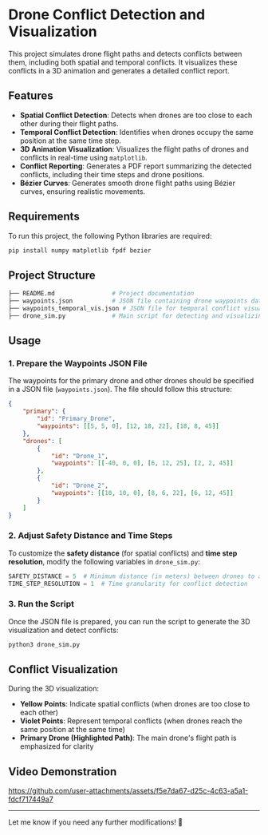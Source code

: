 # Drone Conflict Detection and Visualization

This project simulates drone flight paths and detects conflicts between them, including both spatial and temporal conflicts. It visualizes these conflicts in a 3D animation and generates a detailed conflict report.

## Features
- **Spatial Conflict Detection**: Detects when drones are too close to each other during their flight paths.
- **Temporal Conflict Detection**: Identifies when drones occupy the same position at the same time step.
- **3D Animation Visualization**: Visualizes the flight paths of drones and conflicts in real-time using `matplotlib`.
- **Conflict Reporting**: Generates a PDF report summarizing the detected conflicts, including their time steps and drone positions.
- **Bézier Curves**: Generates smooth drone flight paths using Bézier curves, ensuring realistic movements.

## Requirements

To run this project, the following Python libraries are required:

```bash
pip install numpy matplotlib fpdf bezier
```

## Project Structure
```bash
├── README.md                # Project documentation
├── waypoints.json           # JSON file containing drone waypoints data
├── waypoints_temporal_vis.json # JSON file for temporal conflict visualization
├── drone_sim.py             # Main script for detecting and visualizing conflicts
```

## Usage

### 1. Prepare the Waypoints JSON File
The waypoints for the primary drone and other drones should be specified in a JSON file (`waypoints.json`). The file should follow this structure:

```json
{
    "primary": {
        "id": "Primary_Drone",
        "waypoints": [[5, 5, 0], [12, 18, 22], [18, 8, 45]]
    },
    "drones": [
        {
            "id": "Drone_1",
            "waypoints": [[-40, 0, 0], [6, 12, 25], [2, 2, 45]]
        },
        {
            "id": "Drone_2",
            "waypoints": [[10, 10, 0], [8, 6, 22], [6, 12, 45]]
        }
    ]
}
```

### 2. Adjust Safety Distance and Time Steps

To customize the **safety distance** (for spatial conflicts) and **time step resolution**, modify the following variables in `drone_sim.py`:

```python
SAFETY_DISTANCE = 5  # Minimum distance (in meters) between drones to avoid spatial conflicts
TIME_STEP_RESOLUTION = 1  # Time granularity for conflict detection
```

### 3. Run the Script

Once the JSON file is prepared, you can run the script to generate the 3D visualization and detect conflicts:

```bash
python3 drone_sim.py
```

## Conflict Visualization

During the 3D visualization:
- **Yellow Points**: Indicate spatial conflicts (when drones are too close to each other)
- **Violet Points**: Represent temporal conflicts (when drones reach the same position at the same time)
- **Primary Drone (Highlighted Path)**: The main drone's flight path is emphasized for clarity

## Video Demonstration


https://github.com/user-attachments/assets/f5e7da67-d25c-4c63-a5a1-fdcf717449a7

---

Let me know if you need any further modifications! 🚀

